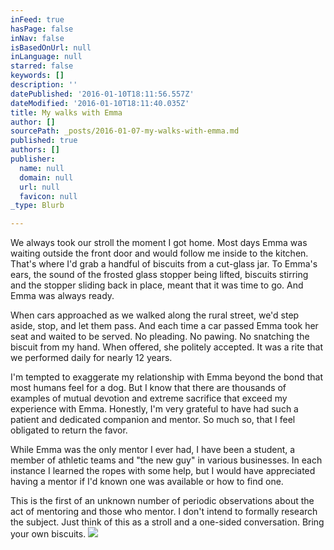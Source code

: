 ```yaml
---
inFeed: true
hasPage: false
inNav: false
isBasedOnUrl: null
inLanguage: null
starred: false
keywords: []
description: ''
datePublished: '2016-01-10T18:11:56.557Z'
dateModified: '2016-01-10T18:11:40.035Z'
title: My walks with Emma
author: []
sourcePath: _posts/2016-01-07-my-walks-with-emma.md
published: true
authors: []
publisher:
  name: null
  domain: null
  url: null
  favicon: null
_type: Blurb

---
```

We always took our stroll the moment I got home. Most days Emma was waiting outside the front door and would follow me inside to the kitchen. That's where I'd grab a handful of biscuits from a cut-glass jar. To Emma's ears, the sound of the frosted glass stopper being lifted, biscuits stirring and the stopper sliding back in place, meant that it was time to go. And Emma was always ready.

When cars approached as we walked along the rural street, we'd step aside, stop, and let them pass. And each time a car passed Emma took her seat and waited to be served. No pleading. No pawing. No snatching the biscuit from my hand. When offered, she politely accepted. It was a rite that we performed daily for nearly 12 years. 

I'm tempted to exaggerate my relationship with Emma beyond the bond that most humans feel for a dog. But I know that there are thousands of examples of mutual devotion and extreme sacrifice that exceed my experience with Emma. Honestly, I'm very grateful to have had such a patient and dedicated companion and mentor. So much so, that I feel obligated to return the favor. 

While Emma was the only mentor I ever had, I have been a student, a member of athletic teams and "the new guy" in various businesses. In each instance I learned the ropes with some help, but I would have appreciated having a mentor if I'd known one was available or how to find one.

This is the first of an unknown number of periodic observations about the act of mentoring and those who mentor. I don't intend to formally research the subject. Just think of this as a stroll and a one-sided conversation. Bring your own biscuits.
![](https://the-grid-user-content.s3-us-west-2.amazonaws.com/61d85b4d-0ed5-4921-8a35-bfd49bca74ba.jpg)